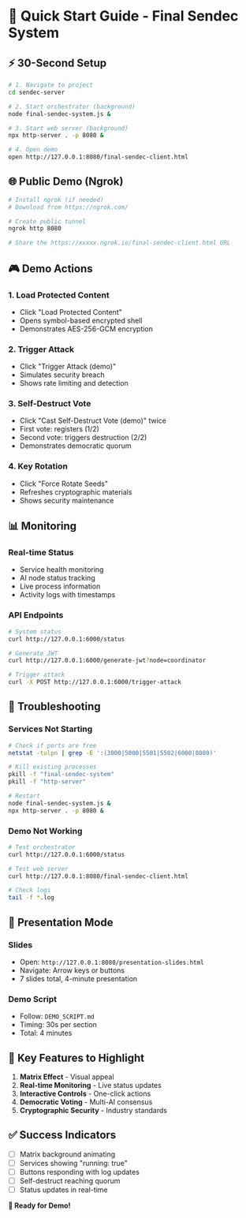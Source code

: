 # 🚀 Quick Start Guide - Final Sendec System

## ⚡ 30-Second Setup

```bash
# 1. Navigate to project
cd sendec-server

# 2. Start orchestrator (background)
node final-sendec-system.js &

# 3. Start web server (background)  
npx http-server . -p 8080 &

# 4. Open demo
open http://127.0.0.1:8080/final-sendec-client.html
```

## 🌐 Public Demo (Ngrok)

```bash
# Install ngrok (if needed)
# Download from https://ngrok.com/

# Create public tunnel
ngrok http 8080

# Share the https://xxxxx.ngrok.io/final-sendec-client.html URL
```

## 🎮 Demo Actions

### 1. **Load Protected Content**
- Click "Load Protected Content"
- Opens symbol-based encrypted shell
- Demonstrates AES-256-GCM encryption

### 2. **Trigger Attack**
- Click "Trigger Attack (demo)"
- Simulates security breach
- Shows rate limiting and detection

### 3. **Self-Destruct Vote**
- Click "Cast Self-Destruct Vote (demo)" twice
- First vote: registers (1/2)
- Second vote: triggers destruction (2/2)
- Demonstrates democratic quorum

### 4. **Key Rotation**
- Click "Force Rotate Seeds"
- Refreshes cryptographic materials
- Shows security maintenance

## 📊 Monitoring

### Real-time Status
- Service health monitoring
- AI node status tracking
- Live process information
- Activity logs with timestamps

### API Endpoints
```bash
# System status
curl http://127.0.0.1:6000/status

# Generate JWT
curl http://127.0.0.1:6000/generate-jwt?node=coordinator

# Trigger attack
curl -X POST http://127.0.0.1:6000/trigger-attack
```

## 🔧 Troubleshooting

### Services Not Starting
```bash
# Check if ports are free
netstat -tulpn | grep -E ':(3000|5000|5501|5502|6000|8080)'

# Kill existing processes
pkill -f "final-sendec-system"
pkill -f "http-server"

# Restart
node final-sendec-system.js &
npx http-server . -p 8080 &
```

### Demo Not Working
```bash
# Test orchestrator
curl http://127.0.0.1:6000/status

# Test web server
curl http://127.0.0.1:8080/final-sendec-client.html

# Check logs
tail -f *.log
```

## 📱 Presentation Mode

### Slides
- Open: `http://127.0.0.1:8080/presentation-slides.html`
- Navigate: Arrow keys or buttons
- 7 slides total, 4-minute presentation

### Demo Script
- Follow: `DEMO_SCRIPT.md`
- Timing: 30s per section
- Total: 4 minutes

## 🎯 Key Features to Highlight

1. **Matrix Effect** - Visual appeal
2. **Real-time Monitoring** - Live status updates
3. **Interactive Controls** - One-click actions
4. **Democratic Voting** - Multi-AI consensus
5. **Cryptographic Security** - Industry standards

## ✅ Success Indicators

- [ ] Matrix background animating
- [ ] Services showing "running: true"
- [ ] Buttons responding with log updates
- [ ] Self-destruct reaching quorum
- [ ] Status updates in real-time

**🎉 Ready for Demo!**